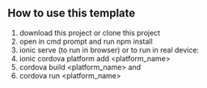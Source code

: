 ## How to use this template

1. download this project or clone this project
2. open in cmd prompt and run npm install
3. ionic serve (to run in browser) or
to run in real device:
1. ionic cordova platform add <platform_name> 
2. cordova build <platform_name> and
3. cordova run <platform_name>
